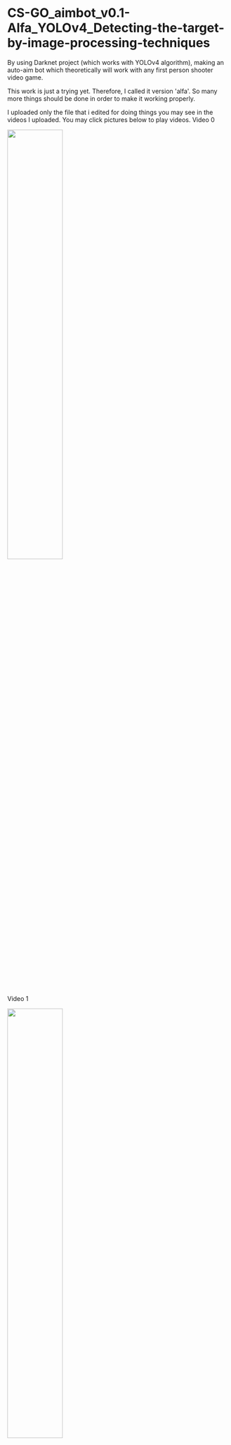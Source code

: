 # CS-GO_aimbot_v0.1-Alfa_YOLOv4_Detecting-the-target-by-image-processing-techniques
By using Darknet project (which works with YOLOv4 algorithm), making an auto-aim bot which theoretically will work with any first person shooter video game. 

This work is just a trying yet. Therefore, I called it version 'alfa'.
So many more things should be done in order to make it working properly. 

I uploaded only the file that i edited for doing things you may see in the videos I uploaded.
You may click pictures below to play videos.
Video 0 

[<img src="https://img.youtube.com/vi/Pdpz8Rhm6G4/maxresdefault.jpg" width="50%">](https://youtu.be/Pdpz8Rhm6G4)

Video 1 

[<img src="https://img.youtube.com/vi/f5V_xxHn5fM/maxresdefault.jpg" width="50%">](https://youtu.be/f5V_xxHn5fM)

Video 2 

[<img src="https://img.youtube.com/vi/GM9wrz9FDiA/maxresdefault.jpg" width="50%">](https://youtu.be/GM9wrz9FDiA)


I just used person detection ability of Darknet project which was trained by default. Darknet project detects 80 objects in total. Basically rest 79 objects are being detected although they are not used. This just reduces performance obviously.
Therefore, training your own model which will detect only person is a must for better performance. 
Creating your own model requires very good GPU, a lot of time for both downloading or uploading and training. So, I couldn't achieve it. 
Detection reaches 10 fps on a laptop has got gtx1070m and 7700HQ. When game is not running, it reaches 15 fps.

SETUP
Prerequisites: everything that is needed for setting Darknet project up.
Some of them are:
nVidia Cuda, OpenCv, cMake etc. You may find many tutorials about how to install Darknet project.

